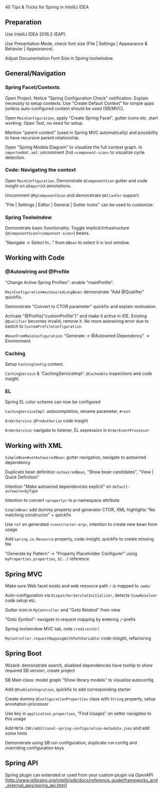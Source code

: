 40 Tips & Tricks for Spring in IntelliJ IDEA

## Preparation
Use IntelliJ IDEA 2016.2 (EAP).

Use Presentation Mode, check font size (File | Settings | Appearance & Behavior | Appearance).

Adjust Documentation Font Size in Spring toolwindow.



## General/Navigation

### Spring Facet/Contexts
Open Project. Notice "Spring Configuration Check" notification.
Explain necessity to setup contexts. Use "Create Default Context" for simple apps (unless
auto-configured context should be used (SB/MVC).

Open `MainConfiguration`, apply "Create Spring Facet", gutter icons etc. start working.
Open Test, no need for setup.

Mention "parent context" (used in Spring MVC automatically) and possibility to
have recursive parent relationship.

Open "Spring Models Diagram" to visualize the full context graph.
In `importedXml.xml`: uncomment 2nd `<component-scan>` to visualize cycle detection.

### Code: Navigating the context
Open `MainConfiguration`. Demonstrate `@ComponentScan` gutter and code insight on `@ImportXX` annotations.

Uncomment `@MyComponentScan` and demonstrate `@AliasFor` support.

"File | Settings | Editor | General | Gutter Icons" can be used to customize.


### Spring Toolwindow
Demonstrate basic functionality. Toggle implicit/infrastructure (`@ComponentScan`/`<component-scan>`) beans.

"Navigate -> Select In..." from `@Bean` to select it in tool window.



## Working with Code

### @Autowiring and @Profile
"Change Active Spring Profiles": enable "mainProfile".

`MainConfiguration#autowiredLongBean`: demonstrate "Add @Qualifier" quickfix.

Demonstrate "Convert to CTOR parameter" quickfix and explain motivation.

Activate "@Profile("customProfile")" and make it active in IDE. Existing `@Qualifier` becomes invalid, remove it.
No more autowiring error due to switch to `CustomProfileConfiguration`.

`#beanFromMainConfiguration`: "Generate -> @Autowired Dependency" -> Environment.


### Caching
Setup `CachingConfig` context.

`CachingService` & 'CachingServiceImpl': `@Cacheable` inspections and code insight.


### EL
Spring EL color scheme can now be configured

`CachingServiceImpl`: autocompletion, rename parameter, `#root`

`OrderService`: `@PreAuthorize` code insight

`OrderService`: navigate to listener, EL expression in `OrderEventProcessor`



## Working with XML
`SimpleBean#setAutowiredBean`: gutter navigation, navigate to autowired dependency.

Duplicate bean definition `autowiredBean`, "Show bean candidates", "View | Quick Definition"

Intention "Make autowired dependencies explicit" on `default-autowire=byType`

Intention to convert `<property>` to p-namespace attribute

`SimpleBean`: add dummy property and generator CTOR, XML highlights "No matching constructor" + quickfix

Use `ref` on generated `<constructor-arg>`, intention to create new bean from usage

Add `spring.io.Resource` property, code-insight, quickfix to create missing file


"Generate by Pattern" -> "Property Placeholder Configurer" using `myProperties.properties`, `${..}` reference



## Spring MVC
Make sure Web facet exists and web resource path `/` is mapped to `/web/`

Auto-configuration via `DispatcherServletInitializer`, detects `ViewResolver` code setup etc.

Gutter icon in `MyController` and "Goto Related" from view

"Goto Symbol": navigate to request mapping by entering `/`-prefix

Spring toolwindow MVC tab, note `/redirectUrl`

`MyController.requestMappingWithPathVariable`: code-insight, refactoring




## Spring Boot
Wizard: demonstrate search, disabled dependencies have tooltip to show required SB version, create project

SB Main class: model graph "Show library models" to visualize autoconfig

Add `@EnableIntegration`, quickfix to add corresponding starter

Create dummy `@ConfigurationProperties` class with `String` property, setup annotation-processor

Use key in `application.properties`, "Find Usages" on setter navigates to this usage

Add `META-INF/additional-spring-configuration-metadata.json` and add some hints

Demonstrate using SB run configuration, duplicate run config and overriding configuration keys



## Spring API
Spring plugin can extended or used from your custom plugin via OpenAPI [http://www.jetbrains.org/intellij/sdk/docs/reference_guide/frameworks_and_external_apis/spring_api.html]